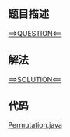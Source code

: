 ## 题目描述

[==>QUESTION<==](https://leetcode-cn.com/problems/zi-fu-chuan-de-pai-lie-lcof/)

## 解法

[==>SOLUTION<==](https://leetcode-cn.com/problems/zi-fu-chuan-de-pai-lie-lcof/solution/zi-fu-chuan-de-pai-lie-by-leetcode-solut-hhvs/)

## 代码

[Permutation.java](https://github.com/Marshal7cc/leetcode-java/blob/master/src/backtracking/Permutation.java)

